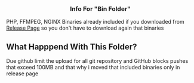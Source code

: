 <h3 align="center">Info For "Bin Folder"</h3>

PHP, FFMPEG, NGINX Binaries already included if you downloaded from [Release Page](https://github.com/sandyh90/rockstream-streaming-relay/releases)
so you don't have to download again that binaries

## What Happpend With This Folder?
Due github limit the upload for all git repository and GitHub blocks pushes that exceed 100MB
and that why i moved that included binaries only in release page